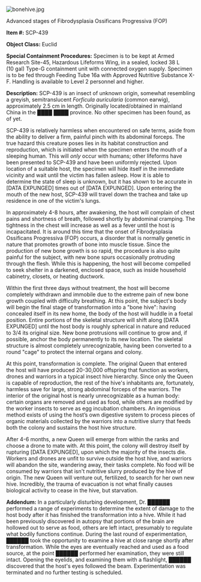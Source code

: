![bonehive.jpg](http://scp-wiki.wdfiles.com/local--files/scp-439/bonehive.jpg)

Advanced stages of Fibrodysplasia Ossificans Progressiva (FOP)

**Item #:** SCP-439

**Object Class:** Euclid

**Special Containment Procedures:** Specimen is to be kept at Armed Research Site-45, Hazardous Lifeforms Wing, in a sealed, locked 38 L (10 gal) Type-G containment unit with connected oxygen supply. Specimen is to be fed through Feeding Tube 16a with Approved Nutritive Substance X-F. Handling is available to Level 2 personnel and higher.

**Description:** SCP-439 is an insect of unknown origin, somewhat resembling a greyish, semitranslucent _Forficula auricularia_ (common earwig), approximately 2.5 cm in length. Originally located/obtained in mainland China in the ████ ████ province. No other specimen has been found, as of yet.

SCP-439 is relatively harmless when encountered on safe terms, aside from the ability to deliver a firm, painful pinch with its abdominal forceps. The true hazard this creature poses lies in its habitat construction and reproduction, which is initiated when the specimen enters the mouth of a sleeping human. This will _only_ occur with humans; other lifeforms have been presented to SCP-439 and have been uniformly rejected. Upon location of a suitable host, the specimen will hide itself in the immediate vicinity and wait until the victim has fallen asleep. How it is able to determine the state of sleep is unknown, but it has shown to be accurate in \[DATA EXPUNGED\] times out of \[DATA EXPUNGED\]. Upon entering the mouth of the new host, SCP-439 will travel down the trachea and take up residence in one of the victim's lungs.

In approximately 4-8 hours, after awakening, the host will complain of chest pains and shortness of breath, followed shortly by abdominal cramping. The tightness in the chest will increase as well as a fever until the host is incapacitated. It is around this time that the onset of Fibrodysplasia Ossificans Progressiva (FOP) occurs, a disorder that is normally genetic in nature that promotes growth of bone into muscle tissue. Since the production of new bone growth is so rapid, the procedure is also quite painful for the subject, with new bone spurs occasionally protruding through the flesh. While this is happening, the host will become compelled to seek shelter in a darkened, enclosed space, such as inside household cabinetry, closets, or heating ductwork.

Within the first three days without treatment, the host will become completely withdrawn and immobile due to the extreme pain of new bone growth coupled with difficulty breathing. At this point, the subject's body will begin the final stage of transformation into a "bone hive": having concealed itself in its new home, the body of the host will huddle in a foetal position. Entire portions of the skeletal structure will shift along \[DATA EXPUNGED\] until the host body is roughly spherical in nature and reduced to 3/4 its original size. New bone protrusions will continue to grow and, if possible, anchor the body permanently to its new location. The skeletal structure is almost completely unrecognizable, having been converted to a round "cage" to protect the internal organs and colony.

At this point, transformation is complete. The original Queen that entered the host will have produced 20-30,000 offspring that function as workers, drones and warriors in a typical insect hive hierarchy. Since only the Queen is capable of reproduction, the rest of the hive's inhabitants are, fortunately, harmless save for large, strong abdominal forceps of the warriors. The interior of the original host is nearly unrecognizable as a human body: certain organs are removed and used as food, while others are modified by the worker insects to serve as egg incubation chambers. An ingenious method exists of using the host’s own digestive system to process pieces of organic materials collected by the warriors into a nutritive slurry that feeds both the colony and sustains the host hive structure.

After 4-6 months, a new Queen will emerge from within the ranks and choose a drone to mate with. At this point, the colony will destroy itself by rupturing \[DATA EXPUNGED\], upon which the majority of the insects die. Workers and drones are unfit to survive outside the host hive, and warriors will abandon the site, wandering away, their tasks complete. No food will be consumed by warriors that isn't nutritive slurry produced by the hive of origin. The new Queen will venture out, fertilized, to search for her own new hive. Incredibly, the trauma of evacuation is not what finally causes biological activity to cease in the hive, but starvation.

**Addendum:** In a particularly disturbing development, Dr. ██████ performed a range of experiments to determine the extent of damage to the host body after it has finished the transformation into a hive. While it had been previously discovered in autopsy that portions of the brain are hollowed out to serve as food, others are left intact, presumably to regulate what bodily functions continue. During the last round of experimentation, ██████ took the opportunity to examine a hive at close range shortly after transformation. While the eyes are eventually reached and used as a food source, at the point ██████ performed her examination, they were still intact. Opening the eyelids, and examining them with a flashlight, ██████ discovered that the host's eyes followed the beam. Experimentation was terminated and no further testing is scheduled.